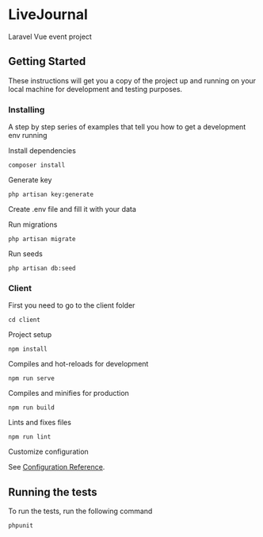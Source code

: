 # LiveJournal

Laravel Vue event project

## Getting Started

These instructions will get you a copy of the project up and running on your local machine for development and testing purposes.

### Installing

A step by step series of examples that tell you how to get a development env running

Install dependencies

```
composer install
```

Generate key

```
php artisan key:generate
```

Create .env file and fill it with your data

Run migrations

```
php artisan migrate
```

Run seeds

```
php artisan db:seed
```

### Client

First you need to go to the client folder

```
cd client
```

Project setup

```
npm install
```

Compiles and hot-reloads for development

```
npm run serve
```

Compiles and minifies for production

```
npm run build
```

Lints and fixes files

```
npm run lint
```

Customize configuration

See [Configuration Reference](https://cli.vuejs.org/config/).

## Running the tests

To run the tests, run the following command

```
phpunit
```
